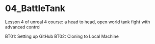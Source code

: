 # 04_BattleTank
Lesson 4 of unreal 4 course: a head to head, open world tank fight with advanced control

BT01: Setting up GitHub
BT02: Cloning to Local Machine